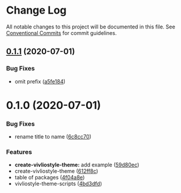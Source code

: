 # Change Log

All notable changes to this project will be documented in this file.
See [Conventional Commits](https://conventionalcommits.org) for commit guidelines.

## [0.1.1](https://github.com/vivliostyle/themes/compare/create-vivliostyle-theme@0.1.0...create-vivliostyle-theme@0.1.1) (2020-07-01)


### Bug Fixes

* omit prefix ([a5fe184](https://github.com/vivliostyle/themes/commit/a5fe1849567eaf1b16f701679d6f15606ab552da))





# 0.1.0 (2020-07-01)


### Bug Fixes

* rename title to name ([6c8cc70](https://github.com/vivliostyle/themes/commit/6c8cc709e888e7f63119f0c4f44675ce774c9b5c))


### Features

* **create-vivliostyle-theme:** add example ([59d80ec](https://github.com/vivliostyle/themes/commit/59d80ec452c20cb75a8cdf1bfae6b6eb63719f0c))
* create-vivliostyle-theme ([612ff8c](https://github.com/vivliostyle/themes/commit/612ff8c5e59d94a04f4b9acd2bf37c68734df265))
* table of packages ([4f04a8e](https://github.com/vivliostyle/themes/commit/4f04a8e165d7b29fdedb52b330699ef32e6541cc))
* vivliostyle-theme-scripts ([4bd3dfd](https://github.com/vivliostyle/themes/commit/4bd3dfd66ec47029e8bdf1b73ac3b2eae147a851))
